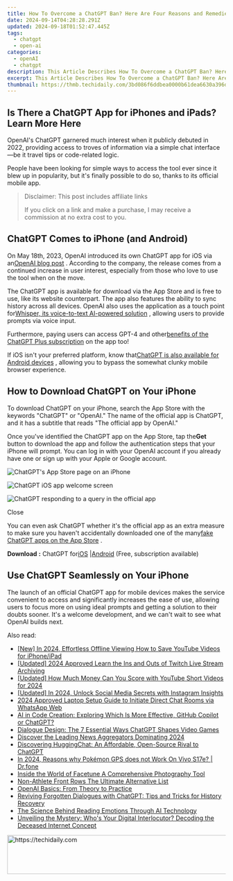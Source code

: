 ```yaml
---
title: How To Overcome a ChatGPT Ban? Here Are Four Reasons and Remedies
date: 2024-09-14T04:28:28.291Z
updated: 2024-09-18T01:52:47.445Z
tags:
  - chatgpt
  - open-ai
categories:
  - openAI
  - chatgpt
description: This Article Describes How To Overcome a ChatGPT Ban? Here Are Four Reasons and Remedies
excerpt: This Article Describes How To Overcome a ChatGPT Ban? Here Are Four Reasons and Remedies
thumbnail: https://thmb.techidaily.com/3bd086f6ddbea0000b61dea6630a396d485fdb4d681690353291c54c1139b976.png
---
```


## Is There a ChatGPT App for iPhones and iPads? Learn More Here

 OpenAI's ChatGPT garnered much interest when it publicly debuted in 2022, providing access to troves of information via a simple chat interface—be it travel tips or code-related logic.

 People have been looking for simple ways to access the tool ever since it blew up in popularity, but it's finally possible to do so, thanks to its official mobile app.

>  Disclaimer: This post includes affiliate links
>
>  If you click on a link and make a purchase, I may receive a commission at no extra cost to you.
>

## ChatGPT Comes to iPhone (and Android)

 On May 18th, 2023, OpenAI introduced its own ChatGPT app for iOS via an[OpenAI blog post](https://openai.com/blog/introducing-the-chatgpt-app-for-ios) . According to the company, the release comes from a continued increase in user interest, especially from those who love to use the tool when on the move.

 The ChatGPT app is available for download via the App Store and is free to use, like its website counterpart. The app also features the ability to sync history across all devices. OpenAI also uses the application as a touch point for[Whisper, its voice-to-text AI-powered solution](https://www.makeuseof.com/dictate-documents-openai-whisper/) , allowing users to provide prompts via voice input.

 Furthermore, paying users can access GPT-4 and other[benefits of the ChatGPT Plus subscription](https://www.makeuseof.com/chatgpt-plus-subscription-worth-it/) on the app too!

 If iOS isn't your preferred platform, know that[ChatGPT is also available for Android devices](https://www.makeuseof.com/chatgpt-is-now-available-on-android/) , allowing you to bypass the somewhat clunky mobile browser experience.

## How to Download ChatGPT on Your iPhone

 To download ChatGPT on your iPhone, search the App Store with the keywords "ChatGPT" or "OpenAI." The name of the official app is ChatGPT, and it has a subtitle that reads "The official app by OpenAI."

 Once you've identified the ChatGPT app on the App Store, tap the**Get** button to download the app and follow the authentication steps that your iPhone will prompt. You can log in with your OpenAI account if you already have one or sign up with your Apple or Google account.

![ChatGPT's App Store page on an iPhone](https://static1.makeuseofimages.com/wordpress/wp-content/uploads/2023/08/chatgpt-s-app-store-page-on-an-iphone.jpg)

![ChatGPT iOS app welcome screen](https://static1.makeuseofimages.com/wordpress/wp-content/uploads/2023/08/chatgpt-ios-app-welcome-screen.jpg)

![ChatGPT responding to a query in the official app](https://static1.makeuseofimages.com/wordpress/wp-content/uploads/2023/08/chatgpt-responding-to-a-query-in-the-official-app.jpg)

Close

 You can even ask ChatGPT whether it's the official app as an extra measure to make sure you haven't accidentally downloaded one of the many[fake ChatGPT apps on the App Store](https://www.makeuseof.com/how-to-spot-fake-chatgpt-app-on-apple-app-store/) .

**Download** **:** ChatGPT for[iOS](http://apps.apple.com/app/openai-chatgpt/id6448311069) |[Android](https://www.anrdoezrs.net/links/7251228/type/dlg/sid/UUmuoUeUpU2025542/https://play.google.com/store/apps/details?id=com.openai.chatgpt&hl=en&gl=US) (Free, subscription available)

## Use ChatGPT Seamlessly on Your iPhone

 The launch of an official ChatGPT app for mobile devices makes the service convenient to access and significantly increases the ease of use, allowing users to focus more on using ideal prompts and getting a solution to their doubts sooner. It's a welcome development, and we can't wait to see what OpenAI builds next.

<ins class="adsbygoogle"
     style="display:block"
     data-ad-format="autorelaxed"
     data-ad-client="ca-pub-7571918770474297"
     data-ad-slot="1223367746"></ins>

<ins class="adsbygoogle"
     style="display:block"
     data-ad-client="ca-pub-7571918770474297"
     data-ad-slot="8358498916"
     data-ad-format="auto"
     data-full-width-responsive="true"></ins>

<span class="atpl-alsoreadstyle">Also read:</span>
<div><ul>
<li><a href="https://facebook-record-videos.techidaily.com/new-in-2024-effortless-offline-viewing-how-to-save-youtube-videos-for-iphoneipad/"><u>[New] In 2024, Effortless Offline Viewing How to Save YouTube Videos for iPhone/iPad</u></a></li>
<li><a href="https://screen-mirroring-recording.techidaily.com/updated-2024-approved-learn-the-ins-and-outs-of-twitch-live-stream-archiving/"><u>[Updated] 2024 Approved Learn the Ins and Outs of Twitch Live Stream Archiving</u></a></li>
<li><a href="https://eaxpv-info.techidaily.com/updated-how-much-money-can-you-score-with-youtube-short-videos-for-2024/"><u>[Updated] How Much Money Can You Score with YouTube Short Videos for 2024</u></a></li>
<li><a href="https://instagram-videos.techidaily.com/updated-in-2024-unlock-social-media-secrets-with-instagram-insights/"><u>[Updated] In 2024, Unlock Social Media Secrets with Instagram Insights</u></a></li>
<li><a href="https://video-capture.techidaily.com/2024-approved-laptop-setup-guide-to-initiate-direct-chat-rooms-via-whatsapp-web/"><u>2024 Approved Laptop Setup Guide to Initiate Direct Chat Rooms via WhatsApp Web</u></a></li>
<li><a href="https://tech-revival.techidaily.com/ai-in-code-creation-exploring-which-is-more-effective-github-copilot-or-chatgpt/"><u>AI in Code Creation: Exploring Which Is More Effective, GitHub Copilot or ChatGPT?</u></a></li>
<li><a href="https://tech-revival.techidaily.com/dialogue-design-the-7-essential-ways-chatgpt-shapes-video-games/"><u>Dialogue Design: The 7 Essential Ways ChatGPT Shapes Video Games</u></a></li>
<li><a href="https://tech-renaissance.techidaily.com/discover-the-leading-news-aggregators-dominating-2024/"><u>Discover the Leading News Aggregators Dominating 2024</u></a></li>
<li><a href="https://tech-revival.techidaily.com/discovering-huggingchat-an-affordable-open-source-rival-to-chatgpt/"><u>Discovering HuggingChat: An Affordable, Open-Source Rival to ChatGPT</u></a></li>
<li><a href="https://change-location.techidaily.com/in-2024-reasons-why-pokemon-gps-does-not-work-on-vivo-s17e-drfone-by-drfone-virtual-android/"><u>In 2024, Reasons why Pokémon GPS does not Work On Vivo S17e? | Dr.fone</u></a></li>
<li><a href="https://extra-resources.techidaily.com/inside-the-world-of-facetune-a-comprehensive-photography-tool/"><u>Inside the World of Facetune A Comprehensive Photography Tool</u></a></li>
<li><a href="https://article-helps.techidaily.com/non-athlete-front-rows-the-ultimate-alternative-list/"><u>Non-Athlete Front Rows The Ultimate Alternative List</u></a></li>
<li><a href="https://tech-revival.techidaily.com/openai-basics-from-theory-to-practice/"><u>OpenAI Basics: From Theory to Practice</u></a></li>
<li><a href="https://tech-revival.techidaily.com/reviving-forgotten-dialogues-with-chatgpt-tips-and-tricks-for-history-recovery/"><u>Reviving Forgotten Dialogues with ChatGPT: Tips and Tricks for History Recovery</u></a></li>
<li><a href="https://tech-revival.techidaily.com/the-science-behind-reading-emotions-through-ai-technology/"><u>The Science Behind Reading Emotions Through AI Technology</u></a></li>
<li><a href="https://tech-revival.techidaily.com/unveiling-the-mystery-whos-your-digital-interlocutor-decoding-the-deceased-internet-concept/"><u>Unveiling the Mystery: Who's Your Digital Interlocutor? Decoding the Deceased Internet Concept</u></a></li>
</ul></div>

<!-- affiliate ads begin -->
<a href="https://unicoeye.pxf.io/c/5597632/2148773/18498" target="_top" id="2148773">
  <img src="//a.impactradius-go.com/display-ad/18498-2148773" border="0" alt="https://techidaily.com" width="728" height="90"/>
</a>
<img height="0" width="0" src="https://unicoeye.pxf.io/i/5597632/2148773/18498" style="position:absolute;visibility:hidden;" border="0" />
<!-- affiliate ads end -->

